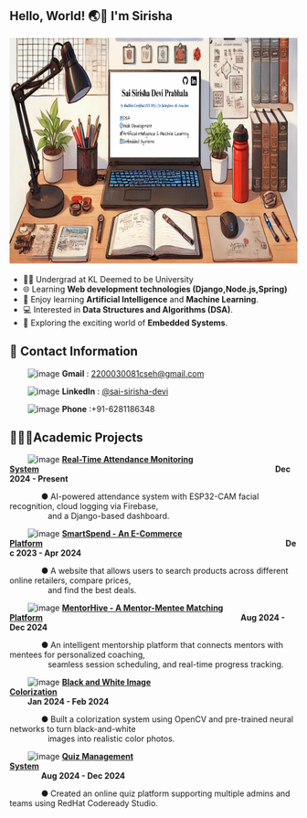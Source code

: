 ## Hello, World! 🌏👋 I'm Sirisha
<a href="URL_REDIRECT" target="blank"><img align="center" src="https://github.com/saisirisha5/saisirisha5/blob/main/Sai%20Sirisha%20Devi%20Prabhala.jpg" width="800" height="400" /></a>
- 👩‍🎓 Undergrad at KL Deemed to be University
- 🌐 Learning **Web development technologies (Django,Node.js,Spring)**
- 🚀 Enjoy learning **Artificial Intelligence** and **Machine Learning**.
- 💻 Interested in **Data Structures and Algorithms (DSA)**.
- 🤖 Exploring the exciting world of **Embedded Systems**.
## 📧 Contact Information
&nbsp;&nbsp;&nbsp;&nbsp;&nbsp;&nbsp;&nbsp;&nbsp;<img src="https://github.com/user-attachments/assets/caa53968-a700-459b-bafc-615e4ce5f602" alt="image" width="15" height="15"> **Gmail** : 2200030081cseh@gmail.com </br>

&nbsp;&nbsp;&nbsp;&nbsp;&nbsp;&nbsp;&nbsp;&nbsp;<img src="https://github.com/user-attachments/assets/59b8aa5d-7867-48ad-ab3c-276b06854450" alt="image" width="17" height="17"> **LinkedIn** : [@sai-sirisha-devi](https://www.linkedin.com/in/sai-sirisha-devi/)</br>

&nbsp;&nbsp;&nbsp;&nbsp;&nbsp;&nbsp;&nbsp;&nbsp;<img src="https://github.com/user-attachments/assets/61ed64cc-4065-470d-98a7-73acc68a0db9" alt="image" width="19" height="19"> **Phone** :+91-6281186348

## 👩🏻‍💻Academic Projects
&nbsp;&nbsp;&nbsp;&nbsp;&nbsp;&nbsp;&nbsp;&nbsp;<img src="https://github.com/user-attachments/assets/b6ac7c71-bb8e-4163-a397-94d7133c31d9" alt="image" width="23" height="23"> [**Real-Time Attendance Monitoring System**](https://github.com/saisirisha5/Real-Time-Attendance-Monitoring-System.git)&nbsp;&nbsp;&nbsp;&nbsp;&nbsp;&nbsp;&nbsp;&nbsp;&nbsp;&nbsp;&nbsp;&nbsp;&nbsp;&nbsp;&nbsp;&nbsp;&nbsp;&nbsp;&nbsp;&nbsp;&nbsp;&nbsp;&nbsp;&nbsp;&nbsp;&nbsp;&nbsp;&nbsp;&nbsp;&nbsp;&nbsp;&nbsp;&nbsp;&nbsp;&nbsp;&nbsp;&nbsp;&nbsp;&nbsp;&nbsp;&nbsp;&nbsp;&nbsp;&nbsp;&nbsp;&nbsp;&nbsp;&nbsp;&nbsp;&nbsp;&nbsp;&nbsp;&nbsp;&nbsp;&nbsp;&nbsp;&nbsp;&nbsp;&nbsp;&nbsp;&nbsp;&nbsp;&nbsp;&nbsp;&nbsp;&nbsp;&nbsp;&nbsp;&nbsp;&nbsp;&nbsp;&nbsp;&nbsp;&nbsp;&nbsp;&nbsp;&nbsp;&nbsp;&nbsp;&nbsp;&nbsp;&nbsp;&nbsp;&nbsp;&nbsp;&nbsp;&nbsp;&nbsp;&nbsp;&nbsp;&nbsp;&nbsp;&nbsp;&nbsp;&nbsp;&nbsp;&nbsp;&nbsp;&nbsp;&nbsp;&nbsp;&nbsp;&nbsp;&nbsp; **Dec 2024 - Present**

&nbsp;&nbsp;&nbsp;&nbsp;&nbsp;&nbsp;&nbsp;&nbsp;&nbsp;&nbsp;&nbsp;&nbsp;&nbsp;&nbsp;● AI-powered attendance system with ESP32-CAM facial recognition, cloud logging via Firebase,</br>&nbsp;&nbsp;&nbsp;&nbsp;&nbsp;&nbsp;&nbsp;&nbsp;&nbsp;&nbsp;&nbsp;&nbsp;&nbsp;&nbsp;&nbsp;&nbsp; and a Django-based dashboard.</br>


&nbsp;&nbsp;&nbsp;&nbsp;&nbsp;&nbsp;&nbsp;&nbsp;<img src="https://github.com/user-attachments/assets/b7a7b054-5c50-4ca0-b360-ddae0a6946d3" alt="image" width="23" height="23"> [**SmartSpend - An E-Commerce Platform**](https://github.com/saisirisha5/SmartSpend.git)&nbsp;&nbsp;&nbsp;&nbsp;&nbsp;&nbsp;&nbsp;&nbsp;&nbsp;&nbsp;&nbsp;&nbsp;&nbsp;&nbsp;&nbsp;&nbsp;&nbsp;&nbsp;&nbsp;&nbsp;&nbsp;&nbsp;&nbsp;&nbsp;&nbsp;&nbsp;&nbsp;&nbsp;&nbsp;&nbsp;&nbsp;&nbsp;&nbsp;&nbsp;&nbsp;&nbsp;&nbsp;&nbsp;&nbsp;&nbsp;&nbsp;&nbsp;&nbsp;&nbsp;&nbsp;&nbsp;&nbsp;&nbsp;&nbsp;&nbsp;&nbsp;&nbsp;&nbsp;&nbsp;&nbsp;&nbsp;&nbsp;&nbsp;&nbsp;&nbsp;&nbsp;&nbsp;&nbsp;&nbsp;&nbsp;&nbsp;&nbsp;&nbsp;&nbsp;&nbsp;&nbsp;&nbsp;&nbsp;&nbsp;&nbsp;&nbsp;&nbsp;&nbsp;&nbsp;&nbsp;&nbsp;&nbsp;&nbsp;&nbsp;&nbsp;&nbsp;&nbsp;&nbsp;&nbsp;&nbsp;&nbsp;&nbsp;&nbsp;&nbsp;&nbsp;&nbsp;&nbsp;&nbsp;&nbsp;&nbsp;&nbsp;&nbsp;&nbsp;&nbsp;&nbsp;&nbsp;&nbsp;&nbsp;**Dec 2023 - Apr 2024** </br>

&nbsp;&nbsp;&nbsp;&nbsp;&nbsp;&nbsp;&nbsp;&nbsp;&nbsp;&nbsp;&nbsp;&nbsp;&nbsp;&nbsp;●	A website that allows users to search products across different online retailers, compare prices, 
                    </br>&nbsp;&nbsp;&nbsp;&nbsp;&nbsp;&nbsp;&nbsp;&nbsp;&nbsp;&nbsp;&nbsp;&nbsp;&nbsp;&nbsp;&nbsp;&nbsp;&nbsp;and find the best deals. </br>


&nbsp;&nbsp;&nbsp;&nbsp;&nbsp;&nbsp;&nbsp;&nbsp;<img src="https://github.com/user-attachments/assets/f8ad625f-5aae-4aad-a224-fc6ce9b79cd6" alt="image" width="23" height="23"> [**MentorHive - A Mentor-Mentee Matching Platform**](#)&nbsp;&nbsp;&nbsp;&nbsp;&nbsp;&nbsp;&nbsp;&nbsp;&nbsp;&nbsp;&nbsp;&nbsp;&nbsp;&nbsp;&nbsp;&nbsp;&nbsp;&nbsp;&nbsp;&nbsp;&nbsp;&nbsp;&nbsp;&nbsp;&nbsp;&nbsp;&nbsp;&nbsp;&nbsp;&nbsp;&nbsp;&nbsp;&nbsp;&nbsp;&nbsp;&nbsp;&nbsp;&nbsp;&nbsp;&nbsp;&nbsp;&nbsp;&nbsp;&nbsp;&nbsp;&nbsp;&nbsp;&nbsp;&nbsp;&nbsp;&nbsp;&nbsp;&nbsp;&nbsp;&nbsp;&nbsp;&nbsp;&nbsp;&nbsp;&nbsp;&nbsp;&nbsp;&nbsp;&nbsp;&nbsp;&nbsp;&nbsp;&nbsp;&nbsp;&nbsp;&nbsp;&nbsp;&nbsp;&nbsp;&nbsp;&nbsp;&nbsp;&nbsp;&nbsp;&nbsp;&nbsp;&nbsp;&nbsp;&nbsp;&nbsp;&nbsp;&nbsp;&nbsp;**Aug 2024 - Dec 2024** </br>

&nbsp;&nbsp;&nbsp;&nbsp;&nbsp;&nbsp;&nbsp;&nbsp;&nbsp;&nbsp;&nbsp;&nbsp;&nbsp;&nbsp;● An intelligent mentorship platform that connects mentors with mentees for personalized coaching,</br>&nbsp;&nbsp;&nbsp;&nbsp;&nbsp;&nbsp;&nbsp;&nbsp;&nbsp;&nbsp;&nbsp;&nbsp;&nbsp;&nbsp;&nbsp;&nbsp; seamless session scheduling, and real-time progress tracking.</br>


&nbsp;&nbsp;&nbsp;&nbsp;&nbsp;&nbsp;&nbsp;&nbsp;<img src="https://github.com/user-attachments/assets/fc0676fd-8aa5-4b54-b547-fb3345e8de07" alt="image" width="23" height="23"> [**Black and White Image Colorization**](https://github.com/saisirisha5/Black-and-white-image-colorization.git)&nbsp;&nbsp;&nbsp;&nbsp;&nbsp;&nbsp;&nbsp;&nbsp;&nbsp;&nbsp;&nbsp;&nbsp;&nbsp;&nbsp;&nbsp;&nbsp;&nbsp;&nbsp;&nbsp;&nbsp;&nbsp;&nbsp;&nbsp;&nbsp;&nbsp;&nbsp;&nbsp;&nbsp;&nbsp;&nbsp;&nbsp;&nbsp;&nbsp;&nbsp;&nbsp;&nbsp;&nbsp;&nbsp;&nbsp;&nbsp;&nbsp;&nbsp;&nbsp;&nbsp;&nbsp;&nbsp;&nbsp;&nbsp;&nbsp;&nbsp;&nbsp;&nbsp;&nbsp;&nbsp;&nbsp;&nbsp;&nbsp;&nbsp;&nbsp;&nbsp;&nbsp;&nbsp;&nbsp;&nbsp;&nbsp;&nbsp;&nbsp;&nbsp;&nbsp;&nbsp;&nbsp;&nbsp;&nbsp;&nbsp;&nbsp;&nbsp;&nbsp;&nbsp;&nbsp;&nbsp;&nbsp;&nbsp;&nbsp;&nbsp;&nbsp;&nbsp;&nbsp;&nbsp;&nbsp;&nbsp;&nbsp;&nbsp;&nbsp;&nbsp;&nbsp;&nbsp;&nbsp;&nbsp;&nbsp;&nbsp;&nbsp;&nbsp;&nbsp;&nbsp;&nbsp;&nbsp;&nbsp;&nbsp;&nbsp;&nbsp;&nbsp;&nbsp;&nbsp;&nbsp;**Jan 2024 - Feb 2024**

&nbsp;&nbsp;&nbsp;&nbsp;&nbsp;&nbsp;&nbsp;&nbsp;&nbsp;&nbsp;&nbsp;&nbsp;&nbsp;&nbsp;●	Built a colorization system using OpenCV and pre-trained neural networks to turn black-and-white </br>&nbsp;&nbsp;&nbsp;&nbsp;&nbsp;&nbsp;&nbsp;&nbsp;&nbsp;&nbsp;&nbsp;&nbsp;&nbsp;&nbsp;&nbsp;&nbsp;&nbsp;images into realistic color photos.</br>


&nbsp;&nbsp;&nbsp;&nbsp;&nbsp;&nbsp;&nbsp;&nbsp;<img src="https://github.com/user-attachments/assets/bec57db9-4b47-465f-93d2-5399ae120f66" alt="image" width="23" height="23"> [**Quiz Management System**](https://github.com/saisirisha5/Quiz-Management-System.git)&nbsp;&nbsp;&nbsp;&nbsp;&nbsp;&nbsp;&nbsp;&nbsp;&nbsp;&nbsp;&nbsp;&nbsp;&nbsp;&nbsp;&nbsp;&nbsp;&nbsp;&nbsp;&nbsp;&nbsp;&nbsp;&nbsp;&nbsp;&nbsp;&nbsp;&nbsp;&nbsp;&nbsp;&nbsp;&nbsp;&nbsp;&nbsp;&nbsp;&nbsp;&nbsp;&nbsp;&nbsp;&nbsp;&nbsp;&nbsp;&nbsp;&nbsp;&nbsp;&nbsp;&nbsp;&nbsp;&nbsp;&nbsp;&nbsp;&nbsp;&nbsp;&nbsp;&nbsp;&nbsp;&nbsp;&nbsp;&nbsp;&nbsp;&nbsp;&nbsp;&nbsp;&nbsp;&nbsp;&nbsp;&nbsp;&nbsp;&nbsp;&nbsp;&nbsp;&nbsp;&nbsp;&nbsp;&nbsp;&nbsp;&nbsp;&nbsp;&nbsp;&nbsp;&nbsp;&nbsp;&nbsp;&nbsp;&nbsp;&nbsp;&nbsp;&nbsp;&nbsp;&nbsp;&nbsp;&nbsp;&nbsp;&nbsp;&nbsp;&nbsp;&nbsp;&nbsp;&nbsp;&nbsp;&nbsp;&nbsp;&nbsp;&nbsp;&nbsp;&nbsp;&nbsp;&nbsp;&nbsp;&nbsp;&nbsp;&nbsp;&nbsp;&nbsp;&nbsp;&nbsp;&nbsp;&nbsp;&nbsp;&nbsp;&nbsp;&nbsp;&nbsp;&nbsp;&nbsp;&nbsp;&nbsp;&nbsp;&nbsp;&nbsp;**Aug 2024 - Dec 2024**

&nbsp;&nbsp;&nbsp;&nbsp;&nbsp;&nbsp;&nbsp;&nbsp;&nbsp;&nbsp;&nbsp;&nbsp;&nbsp;&nbsp;● Created an online quiz platform supporting multiple admins and teams using RedHat Codeready Studio.</br>

